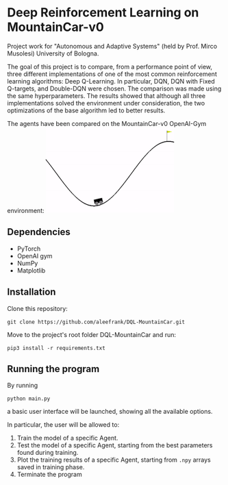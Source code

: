 # Deep Reinforcement Learning on MountainCar-v0 

Project work for "Autonomous and Adaptive Systems" (held by Prof. Mirco Musolesi) University of Bologna.

The goal of this project is to compare, from a performance point of view, three different implementations of one of the most common reinforcement learning algorithms: Deep Q-Learning. In particular, DQN, DQN with Fixed Q-targets, and Double-DQN were chosen. The comparison was made using the same hyperparameters. The results showed that although all three implementations solved the environment under consideration, the two optimizations of the base algorithm led to better results.

The agents have been compared on the MountainCar-v0 OpenAI-Gym environment:
![alt text](imgs/mountaincar.gif)

## Dependencies
- PyTorch
- OpenAI gym
- NumPy
- Matplotlib


## Installation
Clone this repository:
```
git clone https://github.com/aleefrank/DQL-MountainCar.git
```
Move to the project's root folder DQL-MountainCar and run:
```
pip3 install -r requirements.txt
```
## Running the program
By running
```
python main.py
``` 
a basic user interface will be launched, showing all the available options.

In particular, the user will be allowed to:
1. Train the model of a specific Agent.
2. Test the model of a specific Agent, starting from the best parameters found during training.
3. Plot the training results of a specific Agent, starting from `.npy` arrays saved in training phase.
4. Terminate the program
